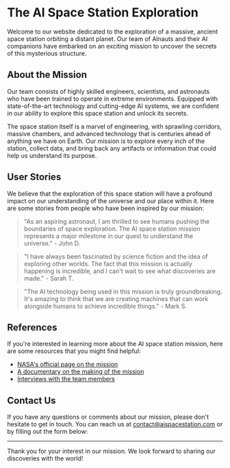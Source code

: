 <!--
Write me content for website with wallpaper which alt text is:

"A team of AInauts and their AI companions exploring a massive, ancient space station orbiting a distant planet."

The name/title of the page should not be 1:1 copy of the alt text but rather a real content of the website which is using this wallpaper.

- Use markdown format 
- Start with the heading
- The content should look like a real website 
- Include real sections like references, contact, user stories, etc. use things relevant to the page purpose.
- Feel free to use structure like headings, bullets, numbering, blockquotes, paragraphs, horizontal lines, etc.
- You can use formatting like bold or _italic_
- You can include UTF-8 emojis
- Links should be only #hash anchors (and you can refer to the document itself)
- Do not include images
-->

<!--font:Poppins-->

# The AI Space Station Exploration

Welcome to our website dedicated to the exploration of a massive, ancient space station orbiting a distant planet. Our team of AInauts and their AI companions have embarked on an exciting mission to uncover the secrets of this mysterious structure.

## About the Mission

Our team consists of highly skilled engineers, scientists, and astronauts who have been trained to operate in extreme environments. Equipped with state-of-the-art technology and cutting-edge AI systems, we are confident in our ability to explore this space station and unlock its secrets.

The space station itself is a marvel of engineering, with sprawling corridors, massive chambers, and advanced technology that is centuries ahead of anything we have on Earth. Our mission is to explore every inch of the station, collect data, and bring back any artifacts or information that could help us understand its purpose.

## User Stories

We believe that the exploration of this space station will have a profound impact on our understanding of the universe and our place within it. Here are some stories from people who have been inspired by our mission:

> "As an aspiring astronaut, I am thrilled to see humans pushing the boundaries of space exploration. The AI space station mission represents a major milestone in our quest to understand the universe." - John D.

> "I have always been fascinated by science fiction and the idea of exploring other worlds. The fact that this mission is actually happening is incredible, and I can't wait to see what discoveries are made." - Sarah T.

> "The AI technology being used in this mission is truly groundbreaking. It's amazing to think that we are creating machines that can work alongside humans to achieve incredible things." - Mark S.

## References

If you're interested in learning more about the AI space station mission, here are some resources that you might find helpful:

- [NASA's official page on the mission](#nasa)
- [A documentary on the making of the mission](#documentary)
- [Interviews with the team members](#interviews)

## Contact Us

If you have any questions or comments about our mission, please don't hesitate to get in touch. You can reach us at [contact@aispacestation.com](mailto:contact@aispacestation.com) or by filling out the form below:

---

Thank you for your interest in our mission. We look forward to sharing our discoveries with the world!
